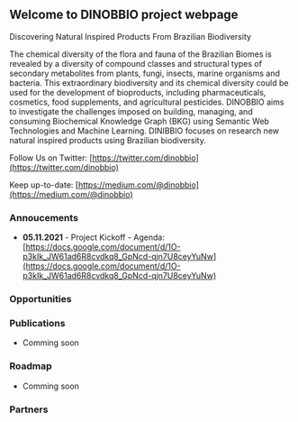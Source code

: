 ## Welcome to DINOBBIO project webpage

Discovering Natural Inspired Products From Brazilian Biodiversity

The chemical diversity of the flora and fauna of the Brazilian Biomes is revealed by a diversity of compound classes and structural types of secondary metabolites from plants, fungi, insects, marine organisms and bacteria. This extraordinary biodiversity and its chemical diversity could be used for the development of bioproducts, including pharmaceuticals, cosmetics, food supplements, and agricultural pesticides. DINOBBIO aims to investigate the challenges imposed on building, managing, and consuming Biochemical Knowledge Graph (BKG) using Semantic Web Technologies and Machine Learning. DINIBBIO focuses on research new natural inspired products using Brazilian biodiversity.

Follow Us on Twitter: [https://twitter.com/dinobbio](https://twitter.com/dinobbio)

Keep up-to-date: [https://medium.com/@dinobbio](https://medium.com/@dinobbio)

### Annoucements 

- **05.11.2021** - Project Kickoff  - Agenda: [https://docs.google.com/document/d/1O-p3kIk_JW61ad6R8cvdkq8_GpNcd-qjn7U8ceyYuNw](https://docs.google.com/document/d/1O-p3kIk_JW61ad6R8cvdkq8_GpNcd-qjn7U8ceyYuNw)

### Opportunities


### Publications

- Comming soon

### Roadmap

- Comming soon



### Partners


